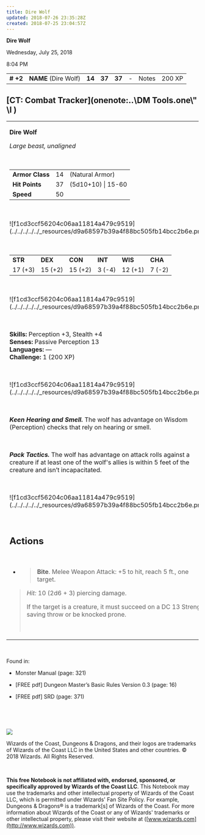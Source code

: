 ```yaml
---
title: Dire Wolf
updated: 2018-07-26 23:35:28Z
created: 2018-07-25 23:04:57Z
---
```


**Dire Wolf**

Wednesday, July 25, 2018

8:04 PM

|           |                      |        |        |        |     |       |        |
|-----------|----------------------|--------|--------|--------|-----|-------|--------|
| **\# +2** | **NAME** (Dire Wolf) | **14** | **37** | **37** | \-  | Notes | 200 XP |

## [CT: Combat Tracker](onenote:..\\DM Tools.one\\" \l )

<table><tbody><tr class="odd"><td><p><strong>Dire Wolf</strong></p><p><em>Large beast, unaligned</em></p><p> </p><table><tbody><tr class="odd"><td><strong>Armor Class</strong></td><td>14</td><td>(Natural Armor)</td></tr><tr class="even"><td><strong>Hit Points</strong></td><td>37</td><td>(5d10+10) | 15-60</td></tr><tr class="odd"><td><strong>Speed</strong></td><td>50</td><td> </td></tr></tbody></table><p> </p><p>![f1cd3ccf56204c06aa11814a479c9519](../../../../../_resources/d9a68597b39a4f88bc505fb14bcc2b6e.png)</p><p> </p><table><tbody><tr class="odd"><td><strong>STR</strong></td><td><strong>DEX</strong></td><td><strong>CON</strong></td><td><strong>INT</strong></td><td><strong>WIS</strong></td><td><strong>CHA</strong></td></tr><tr class="even"><td>17 (+3)</td><td>15 (+2)</td><td>15 (+2)</td><td>3 (-4)</td><td>12 (+1)</td><td>7 (-2)</td></tr></tbody></table><p> </p><p>![f1cd3ccf56204c06aa11814a479c9519](../../../../../_resources/d9a68597b39a4f88bc505fb14bcc2b6e.png)</p><p> </p><p><strong>Skills:</strong> Perception +3, Stealth +4<br />
<strong>Senses:</strong> Passive Perception 13<br />
<strong>Languages:</strong> —<br />
<strong>Challenge:</strong> 1 (200 XP)</p><p> </p><p>![f1cd3ccf56204c06aa11814a479c9519](../../../../../_resources/d9a68597b39a4f88bc505fb14bcc2b6e.png)</p><p> </p><p><em><strong>Keen Hearing and Smell.</strong></em> The wolf has advantage on Wisdom (Perception) checks that rely on hearing or smell.</p><p> </p><p><em><strong>Pack Tactics.</strong></em> The wolf has advantage on attack rolls against a creature if at least one of the wolf's allies is within 5 feet of the creature and isn’t incapacitated.</p><p> </p><p>![f1cd3ccf56204c06aa11814a479c9519](../../../../../_resources/d9a68597b39a4f88bc505fb14bcc2b6e.png)</p><p> </p><h2 id="actions"><strong>Actions</strong></h2><p> </p><ul><li><blockquote><p><strong>Bite</strong>. Melee Weapon Attack: +5 to hit, reach 5 ft., one target.</p></blockquote></li></ul><blockquote><p><em>Hit:</em> 10 (2d6 + 3) piercing damage.</p><p>If the target is a creature, it must succeed on a DC 13 Strength saving throw or be knocked prone.</p><p> </p></blockquote></td></tr></tbody></table>

 

Found in:

-   Monster Manual (page: 321)

-   \[FREE pdf\] Dungeon Master’s Basic Rules Version 0.3 (page: 16)

-   \[FREE pdf\] SRD (page: 371)

 

 

![](tmp\media\image2.png)

Wizards of the Coast, Dungeons & Dragons, and their logos are trademarks of Wizards of the Coast LLC in the United States and other countries. © 2018 Wizards. All Rights Reserved.

 

**This free Notebook is not affiliated with, endorsed, sponsored, or specifically approved by Wizards of the Coast LLC**. This Notebook may use the trademarks and other intellectual property of Wizards of the Coast LLC, which is permitted under Wizards' Fan Site Policy. For example, Dungeons & Dragons® is a trademark\[s\] of Wizards of the Coast. For more information about Wizards of the Coast or any of Wizards' trademarks or other intellectual property, please visit their website at ([www.wizards.com](http://www.wizards.com)).
